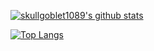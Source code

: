 [![skullgoblet1089's github stats](https://github-readme-stats.vercel.app/api?username=skullgoblet1089&show_icons=true&count_private=true&theme=dark)](https://vercel.com/skullgoblet1089/github-readme-stats/HsBDX1dzVfqBqsTw7aPoZ6gFhqb2)

[![Top Langs](https://github-readme-stats.vercel.app/api/top-langs/?username=skullgoblet1089&count_private=true&theme=dark)](https://vercel.com/skullgoblet1089/github-readme-stats/HsBDX1dzVfqBqsTw7aPoZ6gFhqb2)
